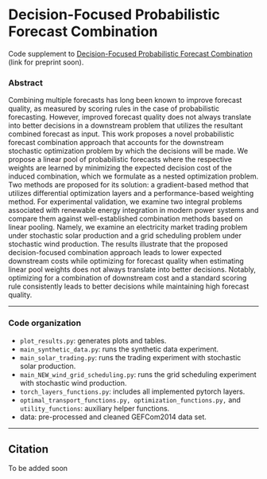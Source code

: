 # Decision-Focused Probabilistic Forecast Combination

Code supplement to [Decision-Focused Probabilistic Forecast Combination]() (link for preprint soon).

### Abstract

Combining multiple forecasts has long been known to improve forecast quality, as measured by scoring rules in the case of probabilistic forecasting. 
However, improved forecast quality does not always translate into better decisions in a downstream problem that utilizes the resultant combined forecast as input.
This work proposes a novel probabilistic forecast combination approach that accounts for the downstream stochastic optimization problem by which the decisions will be made. 
We propose a linear pool of probabilistic forecasts where the respective weights are learned by minimizing the expected decision cost of the induced combination,
which we formulate as a nested optimization problem. 
Two methods are proposed for its solution: 
a gradient-based method that utilizes differential optimization layers and a performance-based weighting method.
For experimental validation, we examine two integral problems associated with renewable energy integration in modern power systems and compare them against well-established combination methods based on linear pooling. 
Namely, we examine an electricity market trading problem under stochastic solar production 
and a grid scheduling problem under stochastic wind production.
The results illustrate that the proposed decision-focused combination approach leads to lower expected downstream costs while optimizing for forecast quality when estimating linear pool weights does not always translate into better decisions. 
Notably, optimizing for a combination of downstream cost and a standard scoring rule consistently leads to better decisions while maintaining high forecast quality.

---

### Code organization

- ```plot_results.py```: generates plots and tables.
- ```main_synthetic_data.py```: runs the synthetic data experiment.
- ```main_solar_trading.py```: runs the trading experiment with stochastic solar production.
- ```main_NEW_wind_grid_scheduling.py```: runs the grid scheduling experiment with stochastic wind production.
- ```torch_layers_functions.py```: includes all implemented pytorch layers.
- ```optimal_transport_functions.py, optimization_functions.py,``` and ```utility_functions```: auxiliary helper functions.
- data: pre-processed and cleaned GEFCom2014 data set.
---

## Citation
To be added soon